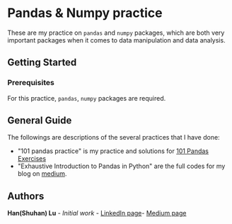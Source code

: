 # Pandas & Numpy practice

These are my practice on `pandas` and `numpy` packages, which are both very important packages when it comes to data manipulation and data analysis.

## Getting Started

### Prerequisites

For this practice, `pandas`, `numpy` packages are required.


## General Guide
The followings are descriptions of the several practices that I have done:
* "101 pandas practice" is my practice and solutions for [101 Pandas Exercises](https://www.machinelearningplus.com/python/101-pandas-exercises-python/)
 * "Exhaustive Introduction to Pandas in Python" are the full codes for my blog on [medium](https://medium.com/@lushuhan95).

## Authors

**Han(Shuhan) Lu** - *Initial work* - [LinkedIn page](https://www.linkedin.com/in/shuhan-lu/)- [Medium page](https://medium.com/@lushuhan95)


